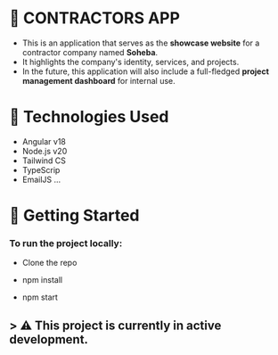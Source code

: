 # 🚧 CONTRACTORS APP

* This is an application that serves as the **showcase website** for a contractor company named **Soheba**. 
* It highlights the company's identity, services, and projects. 
* In the future, this application will also include a full-fledged **project management dashboard** for internal use.

# 🔧 Technologies Used

- Angular  v18
- Node.js v20
- Tailwind CS
- TypeScrip
- EmailJS ...

# 🚀 Getting Started

### To run the project locally:

- Clone the repo

- npm install

- npm start

## > ⚠️ This project is currently in active development.

